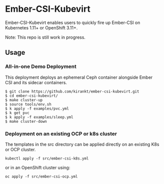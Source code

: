 # Ember-CSI-Kubevirt

Ember-CSI-Kubevirt enables users to quickly fire up Ember-CSI on Kubernetes 1.11+ or OpenShift 3.11+.

Note: This repo is still work in progress.

## Usage
### All-in-one Demo Deployment

This deployment deploys an ephemeral Ceph container alongside Ember CSI and its sidecar containers.

```
$ git clone https://github.com/kirankt/ember-csi-kubevirt.git
$ cd ember-csi-kubevirt/
$ make cluster-up
$ source tools/env.sh 
$ k apply -f examples/pvc.yml 
$ k get pvc
$ k apply -f examples/sleep.yml 
$ make cluster-down
```

### Deployment on an existing OCP or k8s cluster

The templates in the src directory can be applied directly on an existing K8s or OCP cluster.

```
kubectl apply -f src/ember-csi-k8s.yml
```

or in an OpenShift cluster using:

```
oc apply -f src/ember-csi-ocp.yml
```

